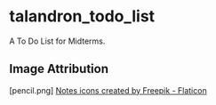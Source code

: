 # talandron_todo_list

A To Do List for Midterms.

## Image Attribution

[pencil.png]
<a href="https://www.flaticon.com/free-icons/notes" title="notes icons">Notes icons created by Freepik - Flaticon</a>
